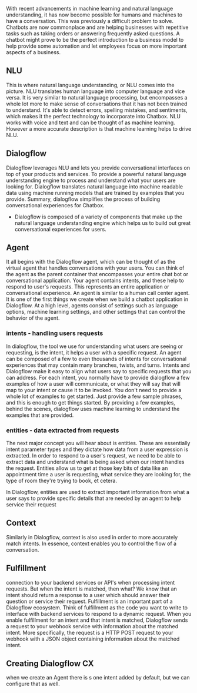 With recent advancements in machine learning and natural language understanding, it has now become possible for humans and machines to have a conversation. This was previously a difficult problem to solve. Chatbots are now commonplace and are helping businesses with repetitive tasks such as taking orders or answering frequently asked questions. A chatbot might prove to be the perfect introduction to a business model to help provide some automation and let employees focus on more important aspects of a business.


## NLU
This is where natural language understanding, or NLU comes into the picture. NLU translates human language into computer language and vice versa. It is very similar to natural language processing, but encompasses a whole lot more to make sense of conversations that it has not been trained to understand. It's able to detect errors, spelling mistakes, and sentiments, which makes it the perfect technology to incorporate into Chatbox. NLU works with voice and text and can be thought of as machine learning. However a more accurate description is that machine learning helps to drive NLU.

## Dialogflow
Dialogflow leverages NLU and lets you provide conversational interfaces on top of your products and services. To provide a powerful natural language understanding engine to process and understand what your users are looking for. 
Dialogflow translates natural language into machine readable data using machine running models that are trained by examples that you provide.
Summary, dialogflow simplifies the process of building conversational experiences for Chatbox.

- Dialogflow is composed of a variety of components that make up the natural language understanding engine which helps us to build out great conversational experiences for users.

## Agent
It all begins with the Dialogflow agent, which can be thought of as the virtual agent that handles conversations with your users. 
You can think of the agent as the parent container that encompasses your entire chat bot or conversational application. Your agent contains intents, and these help to respond to user's requests.
This represents an entire application or conversational experience. An agent is similar to a human call center agent.
It is one of the first things we create when we build a chatbot application in Dialogflow.
At a high level, agents consist of settings such as language options, machine learning settings, and other settings that can control the behavior of the agent.


### intents - handling users requests
In dialogflow, the tool we use for understanding what users are seeing or requesting, is the intent, it helps a user with a specific request.
An agent can be composed of a few to even thousands of intents for conversational experiences that may contain many branches, twists, and turns. Intents and Dialogflow make it easy to align what users say to specific requests that you can address. 
For each intent, you normally have to provide dialogflow a few examples of how a user will communicate, or what they will say that will map to your intent or cause it to be invoked. You don't need to provide a whole lot of examples to get started. Just provide a few sample phrases, and this is enough to get things started. By providing a few examples, behind the scenes, dialogflow uses machine learning to understand the examples that are provided.

### entities - data extracted from requests 

The next major concept you will hear about is entities. These are essentially intent parameter types and they dictate how data from a user expression is extracted. In order to respond to a user's request, we need to be able to extract data and understand what is being asked when our intent handles the request. Entities allow us to get at those key bits of data like an appointment time a user is requesting, what service they are looking for, the type of room they're trying to book, et cetera.

In Dialogflow, entities are used to extract important information from what a user says to provide specific details that are needed by an agent to help service their request

## Context

Similarly in Dialogflow, context is also used in order to more accurately match intents. In essence, context enables you to control the flow of a conversation.

## Fulfillment  

connection to your backend services or API's when processing intent requests.
But when the intent is matched, then what? We know that an intent should return a response to a user which should answer their question or service their request.
Fulfillment is an important part of a Dialogflow ecosystem. Think of fulfillment as the code you want to write to interface with backend services to respond to a dynamic request.
When you enable fulfillment for an intent and that intent is matched, Dialogflow sends a request to your webhook service with information about the matched intent. More specifically, the request is a HTTP POST request to your webhook with a JSON object containing information about the matched intent. 

## Creating Dialogflow CX
when we create an Agent there is s one intent added by default, but we can configure that as well.